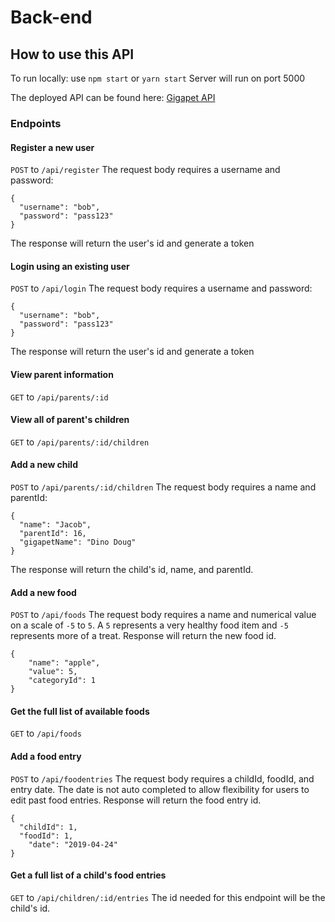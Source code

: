 # Back-end

## How to use this API
To run locally: use `npm start` or `yarn start`
Server will run on port 5000

The deployed API can be found here: [Gigapet API](https://gigapets-pt-bw.herokuapp.com/)

### Endpoints


#### Register a new user
`POST` to `/api/register`
The request body requires a username and password: 
```
{
  "username": "bob", 
  "password": "pass123"
}
```
The response will return the user's id and generate a token

#### Login using an existing user
`POST` to `/api/login`
The request body requires a username and password:
```
{
  "username": "bob", 
  "password": "pass123"
}
``` 
The response will return the user's id and generate a token

#### View parent information
`GET` to `/api/parents/:id`

#### View all of parent's children
`GET` to `/api/parents/:id/children`

#### Add a new child 
`POST` to `/api/parents/:id/children`
The request body requires a name and parentId:
```
{
  "name": "Jacob",
  "parentId": 16,
  "gigapetName": "Dino Doug"
}
```
The response will return the child's id, name, and parentId.

#### Add a new food
`POST` to `/api/foods`
The request body requires a name and numerical value on a scale of `-5` to `5`. 
A `5` represents a very healthy food item and `-5` represents more of a treat.
Response will return the new food id.
```
{
    "name": "apple",
    "value": 5,
    "categoryId": 1
}
```

#### Get the full list of available foods
`GET` to `/api/foods`

#### Add a food entry
`POST` to `/api/foodentries`
The request body requires a childId, foodId, and entry date. The date is not auto completed to allow flexibility for users to edit past food entries.
Response will return the food entry id.
```
{
  "childId": 1,
  "foodId": 1,
	"date": "2019-04-24"
}
```

#### Get a full list of a child's food entries
`GET` to `/api/children/:id/entries`
The id needed for this endpoint will be the child's id.